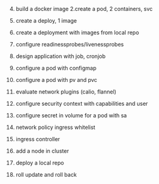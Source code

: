 

4. build a docker image
2.create a pod, 2 containers, svc
3. create a deploy, 1 image
6. create a deployment with images from local repo
7. configure readinessprobes/livenessprobes
9. design application with job, cronjob
10. configure a pod with configmap
11. configure a pod with pv and pvc



8. evaluate network plugins (calio, flannel)
13. configure security context with capabilities and user
14. configure secret in volume for a pod with sa
15. network policy ingress whitelist
16. ingress controller

1. add a node in cluster
5. deploy a local repo
12. roll update and roll back
